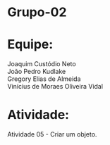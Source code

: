 # Grupo-02

# Equipe:
Joaquim Custódio Neto <br>
João Pedro Kudlake <br>
Gregory Elias de Almeida <br>
Vinícius de Moraes Oliveira Vidal

# Atividade:
Atividade 05 - Criar um objeto.
